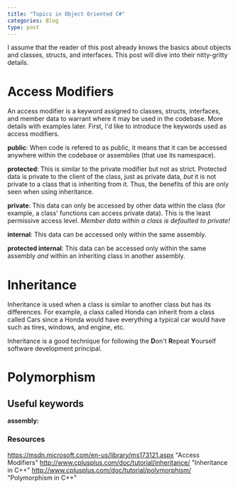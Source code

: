 ```yaml
---
title: "Topics in Object Oriented C#"
categories: Blog
type: post
---
```

I assume that the reader of this post already knows the basics about objects and classes, structs, and interfaces.
This post will dive into their nitty-gritty details.

# Access Modifiers
An access modifier is a keyword assigned to classes, structs, interfaces, and member data to warrant where it may be used in the codebase. More details with examples later. First, I'd like to introduce the keywords used as access modifiers.

**public**: When code is refered to as public, it means that it can be accessed anywhere within the codebase or assemblies (that use its namespace).

**protected**: This is similar to the private modifier but not as strict. Protected data is private to the client of the class, just as private data, *but* it is not private to a class that is inheriting from it. Thus, the benefits of this are only seen when using inheritance.

**private**: This data can only be accessed by other data within the class (for example, a class' functions can access private data). This is the least permissive access level. *Member data within a class is defaulted to private!*

**internal**: This data can be accessed only within the same assembly.

**protected internal**: This data can be accessed only within the same assembly *and* within an inheriting class in another assembly.

# Inheritance
Inheritance is used when a class is similar to another class but has its differences. For example, a class called Honda can inherit from a class called Cars since a Honda would have everything a typical car would have such as tires, windows, and engine, etc. 

Inheritance is a good technique for following the **D**on't **R**epeat **Y**ourself software development principal.

# Polymorphism

## Useful keywords
**assembly:** 

### Resources
https://msdn.microsoft.com/en-us/library/ms173121.aspx "Access Modifiers"
http://www.cplusplus.com/doc/tutorial/inheritance/ "Inheritance in C++"
http://www.cplusplus.com/doc/tutorial/polymorphism/ "Polymorphism in C++"

